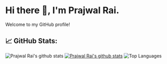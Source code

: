 # Hi there 👋, I'm Prajwal Rai.

Welcome to my GitHub profile!

## 📈 GitHub Stats:
![Prajwal Rai's github stats](https://github-readme-streak-stats.herokuapp.com/?user=Rai-Prajwal&show_icons=true&theme=radical)
[![Prajwal Rai's github stats](https://github-readme-stats.vercel.app/api?username=Rai-Prajwal&show_icons=true&theme=radical)](https://github.com/Rai-Prajwal)
![Top Languages](https://github-readme-stats.vercel.app/api/top-langs/?username=Rai-Prajwal&layout=compact&theme=radical)

